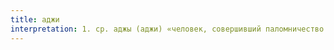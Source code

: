 ```yaml
---
title: аджи
interpretation: 1. ср. аджы (аджи) «человек, совершивший паломничество в Мекку»; 2. ИЛМ; 3. РПН
---
```

